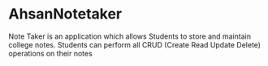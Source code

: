 # AhsanNotetaker
Note Taker is an application which allows Students to store and maintain college notes. Students can perform all CRUD (Create Read Update Delete) operations on their notes

